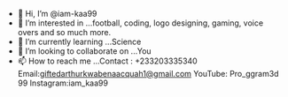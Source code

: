 - 👋 Hi, I’m @iam-kaa99
- 👀 I’m interested in ...football, coding, logo designing, gaming, voice overs and so much more. 
- 🌱 I’m currently learning ...Science 
- 💞️ I’m looking to collaborate on ...You
- 📫 How to reach me ...Contact : +233203335340 
                         Email:giftedarthurkwabenaacquah1@gmail.com 
                         YouTube: Pro_ggram3d 99 
                         Instagram:iam_kaa99

<!---
iam-kaa99/iam-kaa99 is a ✨ special ✨ repository because its `README.md` (this file) appears on your GitHub profile.
You can click the Preview link to take a look at your changes.
--->
